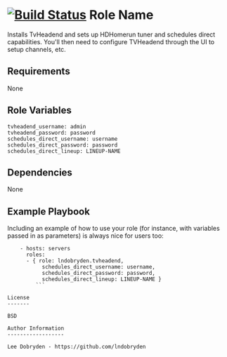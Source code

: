[![Build Status](https://travis-ci.org/lndobryden/ansible-role-tvheadend.svg?branch=master)](https://travis-ci.org/lndobryden/ansible-role-tvheadend)
Role Name
=========

Installs TvHeadend and sets up HDHomerun tuner and schedules direct capabilities.
You'll then need to configure TVHeadend through the UI to setup channels, etc.

Requirements
------------

None

Role Variables
--------------

```
tvheadend_username: admin
tvheadend_password: password
schedules_direct_username: username
schedules_direct_password: password
schedules_direct_lineup: LINEUP-NAME
```

Dependencies
------------

None

Example Playbook
----------------

Including an example of how to use your role (for instance, with variables passed in as parameters) is always nice for users too:
```
    - hosts: servers
      roles:
      - { role: lndobryden.tvheadend,
           schedules_direct_username: username,
           schedules_direct_password: password,
           schedules_direct_lineup: LINEUP-NAME }
         ```

License
-------

BSD

Author Information
------------------

Lee Dobryden - https://github.com/lndobryden
